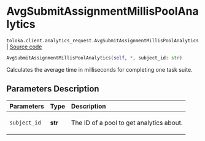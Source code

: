 # AvgSubmitAssignmentMillisPoolAnalytics
`toloka.client.analytics_request.AvgSubmitAssignmentMillisPoolAnalytics` | [Source code](https://github.com/Toloka/toloka-kit/blob/v1.2.0/src/client/analytics_request.py#L118)

```python
AvgSubmitAssignmentMillisPoolAnalytics(self, *, subject_id: str)
```

Calculates the average time in milliseconds for completing one task suite.

## Parameters Description

| Parameters | Type | Description |
| :----------| :----| :-----------|
`subject_id`|**str**|<p>The ID of a pool to get analytics about.</p>
